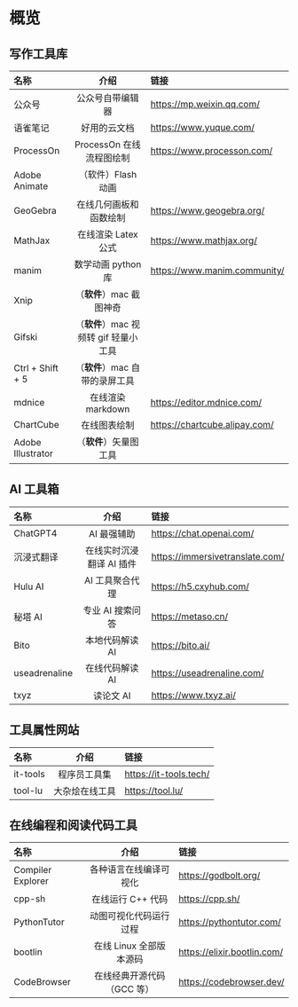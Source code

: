 # 概览

## 写作工具库

| 名称 | 介绍 | 链接 |
| :-- | :---: | :-- |
| 公众号 | 公众号自带编辑器 | <https://mp.weixin.qq.com/> |
| 语雀笔记 | 好用的云文档 | <https://www.yuque.com/> |
| ProcessOn | ProcessOn	在线流程图绘制 | <https://www.processon.com/> |
| Adobe Animate | （软件）Flash 动画 | |
| GeoGebra | 在线几何画板和函数绘制 | <https://www.geogebra.org/> |
| MathJax | 在线渲染 Latex 公式 | <https://www.mathjax.org/> |
| manim | 数学动画 python 库 | <https://www.manim.community/> |
| Xnip | （**软件**）mac 截图神奇 | |
| Gifski | （**软件**）mac 视频转 gif 轻量小工具 | |
| Ctrl + Shift + 5 | （**软件**）mac 自带的录屏工具 | |
| mdnice | 在线渲染 markdown | <https://editor.mdnice.com/> |
| ChartCube | 在线图表绘制 | <https://chartcube.alipay.com/> |
| Adobe Illustrator | （**软件**）矢量图工具 |  |

## AI 工具箱

| 名称 | 介绍 | 链接 |
| :-- | :---: | :-- |
| ChatGPT4 | AI 最强辅助 | <https://chat.openai.com/> |
| 沉浸式翻译 | 在线实时沉浸翻译 AI 插件 | https://immersivetranslate.com/ |
| Hulu AI | AI 工具聚合代理 | https://h5.cxyhub.com/ |
| 秘塔 AI | 专业 AI 搜索问答 | https://metaso.cn/ |
| Bito | 本地代码解读 AI | https://bito.ai/ |
| useadrenaline | 在线代码解读 AI | https://useadrenaline.com/ |
| txyz | 读论文 AI | https://www.txyz.ai/ |

## 工具属性网站

| 名称 | 介绍 | 链接 |
| :-- | :---: | :-- |
| it-tools | 程序员工具集 | https://it-tools.tech/ |
| tool-lu | 大杂烩在线工具 | https://tool.lu/ |

## 在线编程和阅读代码工具

| 名称 | 介绍 | 链接 |
| :-- | :---: | :-- |
| Compiler Explorer | 各种语言在线编译可视化 | https://godbolt.org/ |
| cpp-sh | 在线运行 C++ 代码 | https://cpp.sh/ |
| PythonTutor | 动图可视化代码运行过程 | https://pythontutor.com/ |
| bootlin | 在线 Linux 全部版本源码 | https://elixir.bootlin.com/ |
| CodeBrowser | 在线经典开源代码（GCC 等） | https://codebrowser.dev/ |